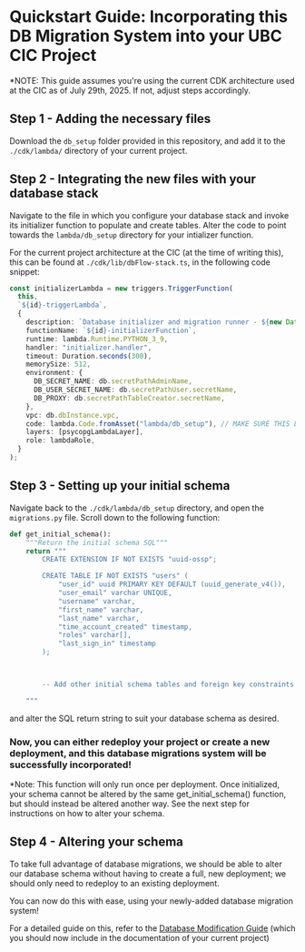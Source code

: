 # Quickstart Guide: Incorporating this DB Migration System into your UBC CIC Project

\*NOTE: This guide assumes you're using the current CDK architecture used at the CIC as of July 29th, 2025. If not, adjust steps accordingly.

## Step 1 - Adding the necessary files

Download the `db_setup` folder provided in this repository, and add it to the `./cdk/lambda/` directory of your current project.

## Step 2 - Integrating the new files with your database stack

Navigate to the file in which you configure your database stack and invoke its initializer function to populate and create tables. Alter the code to point towards the `lambda/db_setup` directory for your intializer function.

For the current project architecture at the CIC (at the time of writing this), this can be found at `./cdk/lib/dbFlow-stack.ts`, in the following code snippet:

```typescript
const initializerLambda = new triggers.TriggerFunction(
  this,
  `${id}-triggerLambda`,
  {
    description: `Database initializer and migration runner - ${new Date().toISOString()}`,
    functionName: `${id}-initializerFunction`,
    runtime: lambda.Runtime.PYTHON_3_9,
    handler: "initializer.handler",
    timeout: Duration.seconds(300),
    memorySize: 512,
    environment: {
      DB_SECRET_NAME: db.secretPathAdminName,
      DB_USER_SECRET_NAME: db.secretPathUser.secretName,
      DB_PROXY: db.secretPathTableCreator.secretName,
    },
    vpc: db.dbInstance.vpc,
    code: lambda.Code.fromAsset("lambda/db_setup"), // MAKE SURE THIS LINE IS CONFIGURED AS SHOWN
    layers: [psycopgLambdaLayer],
    role: lambdaRole,
  }
);
```

## Step 3 - Setting up your initial schema

Navigate back to the `./cdk/lambda/db_setup` directory, and open the `migrations.py` file. Scroll down to the following function:

```python
def get_initial_schema():
    """Return the initial schema SQL"""
    return """
        CREATE EXTENSION IF NOT EXISTS "uuid-ossp";

        CREATE TABLE IF NOT EXISTS "users" (
            "user_id" uuid PRIMARY KEY DEFAULT (uuid_generate_v4()),
            "user_email" varchar UNIQUE,
            "username" varchar,
            "first_name" varchar,
            "last_name" varchar,
            "time_account_created" timestamp,
            "roles" varchar[],
            "last_sign_in" timestamp
        );



        -- Add other initial schema tables and foreign key constraints as needed

    """
```

and alter the SQL return string to suit your database schema as desired.

### Now, you can either redeploy your project or create a new deployment, and this database migrations system will be successfully incorporated!

*Note: This function will only run once per deployment. Once initialized, your schema cannot be altered by the same get_initial_schema() function, but should instead be altered another way. See the next step for instructions on how to alter your schema.

## Step 4 - Altering your schema

To take full advantage of database migrations, we should be able to alter our database schema without having to create a full, new deployment; we should only need to redeploy to an existing deployment.

You can now do this with ease, using your newly-added database migration system!

For a detailed guide on this, refer to the [Database Modification Guide](./databaseModificationGuide.md) (which you should now include in the documentation of your current project)
